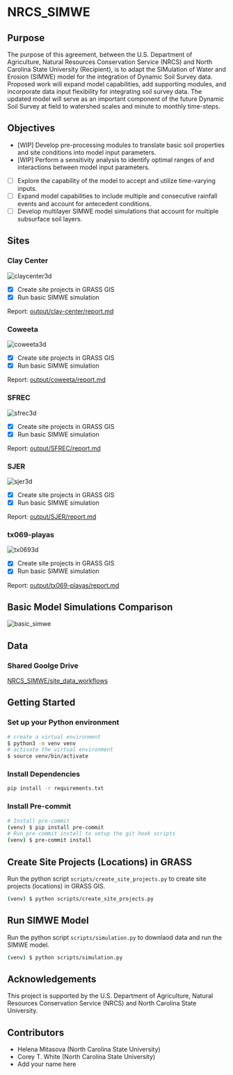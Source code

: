 # NRCS_SIMWE

## Purpose

The purpose of this agreement, between the U.S. Department of Agriculture, Natural Resources Conservation Service (NRCS) and North Carolina State University (Recipient), is to adapt the SIMulation of Water and Erosion (SIMWE) model for the integration of Dynamic Soil Survey data. Proposed work will expand model capabilities, add supporting modules, and incorporate data input flexibility for integrating soil survey data. The updated model will serve as an important component of the future Dynamic Soil Survey at field to watershed scales and minute to monthly time-steps.

## Objectives

- [WIP] Develop pre-processing modules to translate basic soil properties and site conditions into model input parameters.
- [WIP] Perform a sensitivity analysis to identify optimal ranges of and interactions between model input parameters.
- [ ] Explore the capability of the model to accept and utilize time-varying inputs.
- [ ] Expand model capabilities to include multiple and consecutive rainfall events and account for antecedent conditions.
- [ ] Develop multilayer SIMWE model simulations that account for multiple subsurface soil layers.

## Sites

### Clay Center

![claycenter3d](output/clay-center/elevation_3dmap.png)

- [x] Create site projects in GRASS GIS
- [x] Run basic SIMWE simulation

Report: [output/clay-center/report.md](output/clay-center/report.md)

### Coweeta

![coweeta3d](output/coweeta/elevation_3dmap.png)

- [X] Create site projects in GRASS GIS
- [x] Run basic SIMWE simulation

Report: [output/coweeta/report.md](output/coweeta/report.md)

### SFREC

![sfrec3d](output/SFREC/elevation_3dmap.png)

- [X] Create site projects in GRASS GIS
- [x] Run basic SIMWE simulation

Report: [output/SFREC/report.md](output/SFREC/report.md)

### SJER

![sjer3d](output/SJER/elevation_3dmap.png)

- [X] Create site projects in GRASS GIS
- [x] Run basic SIMWE simulation

Report: [output/SJER/report.md](output/SJER/report.md)

### tx069-playas

![tx0693d](output/tx069-playas/elevation_3dmap.png)

- [X] Create site projects in GRASS GIS
- [x] Run basic SIMWE simulation

Report: [output/tx069-playas/report.md](output/tx069-playas/report.md)

## Basic Model Simulations Comparison

![basic_simwe](notebooks/output/depth_fig.png)

## Data

### Shared Goolge Drive

[NRCS_SIMWE/site_data_workflows](https://drive.google.com/drive/folders/1VsauKpPnaPhKcRUykEgmGN7045xuhFu_?usp=drive_link)

## Getting Started

### Set up your Python environment

```bash
# create a virtual environment
$ python3 -m venv venv
# activate the virtual environment
$ source venv/bin/activate
```

### Install Dependencies

```bash
pip install -r requirements.txt
```

### Install Pre-commit

```bash
# Install pre-commit
(venv) $ pip install pre-commit
# Run pre-commit install to setup the git hook scripts
(venv) $ pre-commit install
```

## Create Site Projects (Locations) in GRASS

Run the python script `scripts/create_site_projects.py` to create site projects (locations) in GRASS GIS.

```bash
(venv) $ python scripts/create_site_projects.py
```

## Run SIMWE Model

Run the python script `scripts/simulation.py` to downlaod data and run the SIMWE model.

```bash
(venv) $ python scripts/simulation.py
```

## Acknowledgements

This project is supported by the U.S. Department of Agriculture, Natural Resources Conservation Service (NRCS) and North Carolina State University.

## Contributors

- Helena Mitasova (North Carolina State University)
- Corey T. White (North Carolina State University)
- Add your name here

